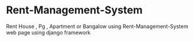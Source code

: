 # Rent-Management-System
 Rent House , Pg , Apartment or Bangalow using Rent-Management-System web page using django framework 
